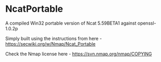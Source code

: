 # NcatPortable
A compiled Win32 portable version of Ncat 5.59BETA1 against openssl-1.0.2p

Simply built using the instructions from here - https://secwiki.org/w/Nmap/Ncat_Portable

Check the Nmap license here - https://svn.nmap.org/nmap/COPYING